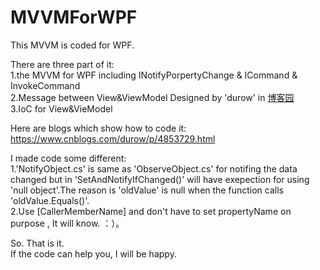 # MVVMForWPF
This MVVM is coded for WPF.

There are three part of it:  
1.the MVVM for WPF including INotifyPorpertyChange & ICommand & InvokeCommand  
2.Message between View&ViewModel Designed by 'durow' in [博客园](https://www.cnblogs.com)  
3.IoC for View&VieModel

Here are blogs which show how to code it:  
https://www.cnblogs.com/durow/p/4853729.html

I made code some different:  
1.'NotifyObject.cs' is same as 'ObserveObject.cs' for notifing the data changed but in 'SetAndNotifyIfChanged()' will have exepection for using 'null object'.The reason is 'oldValue' is null when the function calls 'oldValue.Equals()'.  
2.Use [CallerMemberName] and don't have to set propertyName on purpose , It will know. ：）。

So. That is it.   
If the code can help you, I will be happy.
